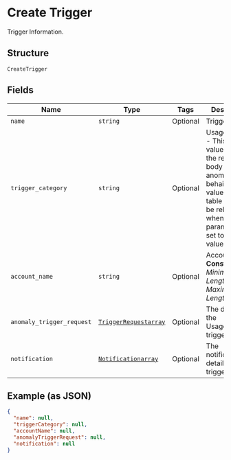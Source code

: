 
# Create Trigger

Trigger Information.

## Structure

`CreateTrigger`

## Fields

| Name | Type | Tags | Description |
|  --- | --- | --- | --- |
| `name` | `string` | Optional | Trigger Name |
| `trigger_category` | `string` | Optional | UsageAnomaly - This is the value to use in the request body to detect anomalous behaivior. The values in this table will only be relevant when this parameter is set to this value. |
| `account_name` | `string` | Optional | Account Name<br>**Constraints**: *Minimum Length*: `3`, *Maximum Length*: `32` |
| `anomaly_trigger_request` | [`TriggerRequestarray`](../../doc/models/trigger-requestarray.md) | Optional | The details of the UsageAnomaly trigger. |
| `notification` | [`Notificationarray`](../../doc/models/notificationarray.md) | Optional | The notification details of the trigger. |

## Example (as JSON)

```json
{
  "name": null,
  "triggerCategory": null,
  "accountName": null,
  "anomalyTriggerRequest": null,
  "notification": null
}
```

